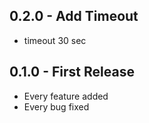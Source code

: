 ## 0.2.0 - Add Timeout

* timeout 30 sec


## 0.1.0 - First Release

* Every feature added
* Every bug fixed
